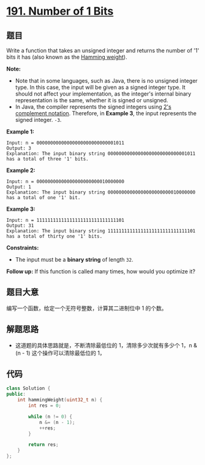 # [191. Number of 1 Bits](https://leetcode.com/problems/number-of-1-bits/)

## 题目

Write a function that takes an unsigned integer and returns the number of '1' bits it has (also known as the [Hamming weight](http://en.wikipedia.org/wiki/Hamming_weight)).

**Note:**

- Note that in some languages, such as Java, there is no unsigned integer type. In this case, the input will be given as a signed integer type. It should not affect your implementation, as the integer's internal binary representation is the same, whether it is signed or unsigned.
- In Java, the compiler represents the signed integers using [2's complement notation](https://en.wikipedia.org/wiki/Two's_complement). Therefore, in **Example 3**, the input represents the signed integer. `-3`.

 

**Example 1:**

```
Input: n = 00000000000000000000000000001011
Output: 3
Explanation: The input binary string 00000000000000000000000000001011 has a total of three '1' bits.
```

**Example 2:**

```
Input: n = 00000000000000000000000010000000
Output: 1
Explanation: The input binary string 00000000000000000000000010000000 has a total of one '1' bit.
```

**Example 3:**

```
Input: n = 11111111111111111111111111111101
Output: 31
Explanation: The input binary string 11111111111111111111111111111101 has a total of thirty one '1' bits.
```

 

**Constraints:**

- The input must be a **binary string** of length `32`.

 

**Follow up:** If this function is called many times, how would you optimize it?

## 题目大意

编写一个函数，给定一个无符号整数，计算其二进制位中 1 的个数。

## 解题思路

* 这道题的具体思路就是，不断清除最低位的 1，清除多少次就有多少个 1，n & (n - 1) 这个操作可以清除最低位的 1，

## 代码

``````c++
class Solution {
public:
    int hammingWeight(uint32_t n) {
        int res = 0;

        while (n != 0) {
            n &= (n - 1);
            ++res;
        }

        return res;
    }
};
``````

